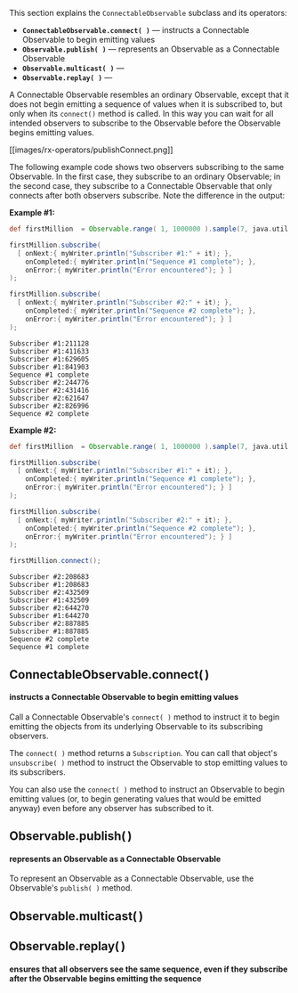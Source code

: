 This section explains the `ConnectableObservable` subclass and its operators:

* **`ConnectableObservable.connect( )`** — instructs a Connectable Observable to begin emitting values
* **`Observable.publish( )`** — represents an Observable as a Connectable Observable
* **`Observable.multicast( )`** — 
* **`Observable.replay( )`** — 

A Connectable Observable resembles an ordinary Observable, except that it does not begin emitting a sequence of values when it is subscribed to, but only when its `connect()` method is called. In this way you can wait for all intended observers to subscribe to the Observable before the Observable begins emitting values.

[[images/rx-operators/publishConnect.png]]

The following example code shows two observers subscribing to the same Observable. In the first case, they subscribe to an ordinary Observable; in the second case, they subscribe to a Connectable Observable that only connects after both observers subscribe. Note the difference in the output:

**Example #1:**
```groovy
def firstMillion  = Observable.range( 1, 1000000 ).sample(7, java.util.concurrent.TimeUnit.MILLISECONDS);

firstMillion.subscribe(
  [ onNext:{ myWriter.println("Subscriber #1:" + it); },
    onCompleted:{ myWriter.println("Sequence #1 complete"); },
    onError:{ myWriter.println("Error encountered"); } ]
);

firstMillion.subscribe(
  [ onNext:{ myWriter.println("Subscriber #2:" + it); },
    onCompleted:{ myWriter.println("Sequence #2 complete"); },
    onError:{ myWriter.println("Error encountered"); } ]
);
```
```
Subscriber #1:211128
Subscriber #1:411633
Subscriber #1:629605
Subscriber #1:841903
Sequence #1 complete
Subscriber #2:244776
Subscriber #2:431416
Subscriber #2:621647
Subscriber #2:826996
Sequence #2 complete
```
**Example #2:**
```groovy
def firstMillion  = Observable.range( 1, 1000000 ).sample(7, java.util.concurrent.TimeUnit.MILLISECONDS).publish();

firstMillion.subscribe(
  [ onNext:{ myWriter.println("Subscriber #1:" + it); },
    onCompleted:{ myWriter.println("Sequence #1 complete"); },
    onError:{ myWriter.println("Error encountered"); } ]
);

firstMillion.subscribe(
  [ onNext:{ myWriter.println("Subscriber #2:" + it); },
    onCompleted:{ myWriter.println("Sequence #2 complete"); },
    onError:{ myWriter.println("Error encountered"); } ]
);

firstMillion.connect();
```
```
Subscriber #2:208683
Subscriber #1:208683
Subscriber #2:432509
Subscriber #1:432509
Subscriber #2:644270
Subscriber #1:644270
Subscriber #2:887885
Subscriber #1:887885
Sequence #2 complete
Sequence #1 complete
```

## ConnectableObservable.connect( )
#### instructs a Connectable Observable to begin emitting values
Call a Connectable Observable's `connect( )` method to instruct it to begin emitting the objects from its underlying Observable to its subscribing observers.

The `connect( )` method returns a `Subscription`. You can call that object's `unsubscribe( )` method to instruct the Observable to stop emitting values to its subscribers.

You can also use the `connect( )` method to instruct an Observable to begin emitting values (or, to begin generating values that would be emitted anyway) even before any observer has subscribed to it.

## Observable.publish( )
#### represents an Observable as a Connectable Observable
To represent an Observable as a Connectable Observable, use the Observable's `publish( )` method.

## Observable.multicast( )
#### 

## Observable.replay( )
#### ensures that all observers see the same sequence, even if they subscribe after the Observable begins emitting the sequence